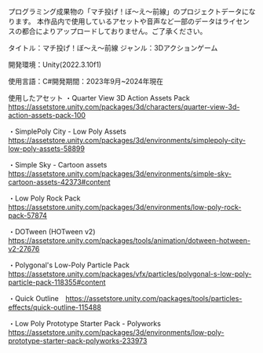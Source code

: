 プログラミング成果物の「マチ投げ！ぼ～え～前線」のプロジェクトデータになります。
本作品内で使用しているアセットや音声など一部のデータはライセンスの都合によりアップロードしておりません。ご了承ください。

タイトル：マチ投げ！ぼ～え～前線
ジャンル：3Dアクションゲーム

開発環境：Unity(2022.3.10f1)

使用言語：C#開発期間：2023年9月~2024年現在

使用したアセット
・Quarter View 3D Action Assets Pack https://assetstore.unity.com/packages/3d/characters/quarter-view-3d-action-assets-pack-100

・SimplePoly City - Low Poly Assets https://assetstore.unity.com/packages/3d/environments/simplepoly-city-low-poly-assets-58899

・Simple Sky - Cartoon assets https://assetstore.unity.com/packages/3d/environments/simple-sky-cartoon-assets-42373#content

・Low Poly Rock Pack https://assetstore.unity.com/packages/3d/environments/low-poly-rock-pack-57874

・DOTween (HOTween v2) https://assetstore.unity.com/packages/tools/animation/dotween-hotween-v2-27676

・Polygonal's Low-Poly Particle Pack https://assetstore.unity.com/packages/vfx/particles/polygonal-s-low-poly-particle-pack-118355#content

・Quick Outline　https://assetstore.unity.com/packages/tools/particles-effects/quick-outline-115488

・Low Poly Prototype Starter Pack - Polyworks https://assetstore.unity.com/packages/3d/environments/low-poly-prototype-starter-pack-polyworks-233973
